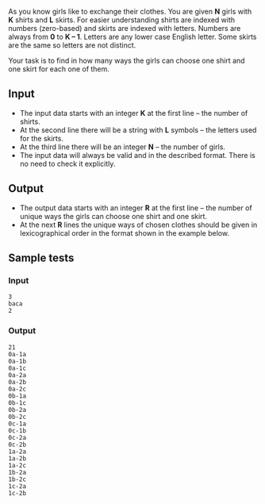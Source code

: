 As you know girls like to exchange their clothes. You are given **N** girls with **K** shirts and **L** skirts. For easier understanding shirts are indexed with numbers (zero-based) and skirts are indexed with letters. Numbers are always from **0** to **K – 1**. Letters are any lower case English letter. Some skirts are the same so letters are not distinct.

Your task is to find in how many ways the girls can choose one shirt and one skirt for each one of them. 

## Input
- The input data starts with an integer **K** at the first line – the number of shirts. 
- At the second line there will be a string with **L** symbols – the letters used for the skirts.
- At the third line there will be an integer **N** – the number of girls. 
- The input data will always be valid and in the described format. There is no need to check it explicitly.

## Output

- The output data starts with an integer **R** at the first line – the number of unique ways the girls can choose one shirt and one skirt.
- At the next **R** lines the unique ways of chosen clothes should be given in lexicographical order in the format shown in the example below.


## Sample tests

### Input
```
3
baca
2
```

### Output
```
21
0a-1a
0a-1b
0a-1c
0a-2a
0a-2b
0a-2c
0b-1a
0b-1c
0b-2a
0b-2c
0c-1a
0c-1b
0c-2a
0c-2b
1a-2a
1a-2b
1a-2c
1b-2a
1b-2c
1c-2a 
1c-2b
```
